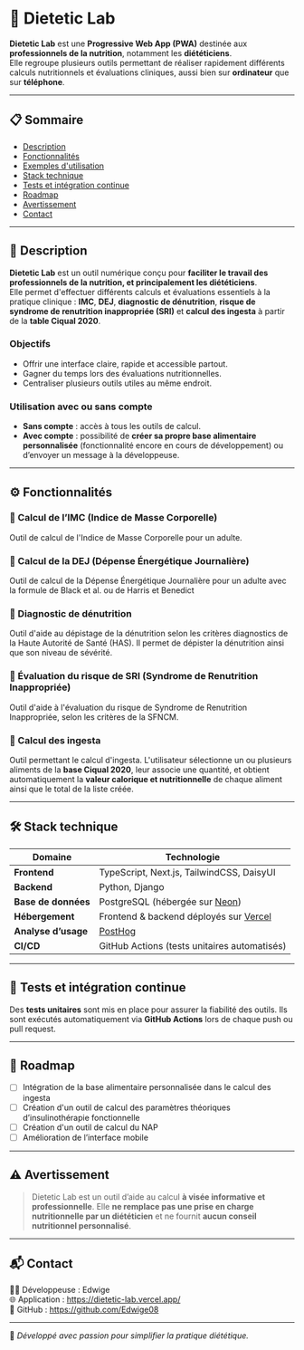 # 🧪 Dietetic Lab

**Dietetic Lab** est une **Progressive Web App (PWA)** destinée aux **professionnels de la nutrition**, notamment les **diététiciens**.  
Elle regroupe plusieurs outils permettant de réaliser rapidement différents calculs nutritionnels et évaluations cliniques, aussi bien sur **ordinateur** que sur **téléphone**.

---

## 📋 Sommaire

- [Description](#-description)
- [Fonctionnalités](#-fonctionnalités)
- [Exemples d'utilisation](#-exemples-dutilisation)
- [Stack technique](#-stack-technique)
- [Tests et intégration continue](#-tests-et-intégration-continue)
- [Roadmap](#-roadmap)
- [Avertissement](#-avertissement)
- [Contact](#-contact)

---

## 🧠 Description

**Dietetic Lab** est un outil numérique conçu pour **faciliter le travail des professionnels de la nutrition, et principalement les diététiciens**.  
Elle permet d'effectuer différents calculs et évaluations essentiels à la pratique clinique : **IMC**, **DEJ**, **diagnostic de dénutrition**, **risque de syndrome de renutrition inappropriée (SRI)** et **calcul des ingesta** à partir de la **table Ciqual 2020**.

### Objectifs

- Offrir une interface claire, rapide et accessible partout.
- Gagner du temps lors des évaluations nutritionnelles.
- Centraliser plusieurs outils utiles au même endroit.

### Utilisation avec ou sans compte

- **Sans compte** : accès à tous les outils de calcul.
- **Avec compte** : possibilité de **créer sa propre base alimentaire personnalisée** (fonctionnalité encore en cours de développement) ou d’envoyer un message à la développeuse.

---

## ⚙️ Fonctionnalités

### 🔹 Calcul de l’IMC (Indice de Masse Corporelle)
Outil de calcul de l'Indice de Masse Corporelle pour un adulte.


### 🔹 Calcul de la DEJ (Dépense Énergétique Journalière)
Outil de calcul de la Dépense Énergétique Journalière pour un adulte avec la formule de Black et al. ou de Harris et Benedict


### 🔹 Diagnostic de dénutrition
Outil d'aide au dépistage de la dénutrition selon les critères diagnostics de la Haute Autorité de Santé (HAS). Il permet de dépister la dénutrition ainsi que son niveau de sévérité. 


### 🔹 Évaluation du risque de SRI (Syndrome de Renutrition Inappropriée)  
Outil d'aide à l'évaluation du risque de Syndrome de Renutrition Inappropriée, selon les critères de la SFNCM.


### 🔹 Calcul des ingesta
Outil permettant le calcul d'ingesta. L'utilisateur sélectionne un ou plusieurs aliments de la **base Ciqual 2020**, leur associe une quantité, et obtient automatiquement la **valeur calorique et nutritionnelle** de chaque aliment ainsi que le total de la liste créée.

---

## 🛠️ Stack technique

| Domaine | Technologie |
|----------|--------------|
| **Frontend** | TypeScript, Next.js, TailwindCSS, DaisyUI |
| **Backend** | Python, Django |
| **Base de données** | PostgreSQL (hébergée sur [Neon](https://neon.tech)) |
| **Hébergement** | Frontend & backend déployés sur [Vercel](https://vercel.com) |
| **Analyse d’usage** | [PostHog](https://posthog.com) |
| **CI/CD** | GitHub Actions (tests unitaires automatisés) |

---

## 🧪 Tests et intégration continue

Des **tests unitaires** sont mis en place pour assurer la fiabilité des outils.
Ils sont exécutés automatiquement via **GitHub Actions** lors de chaque push ou pull request.

---

## 🚀 Roadmap

- [ ] Intégration de la base alimentaire personnalisée dans le calcul des ingesta
- [ ] Création d'un outil de calcul des paramètres théoriques d’insulinothérapie fonctionnelle
- [ ] Création d'un outil de calcul du NAP
- [ ] Amélioration de l’interface mobile

---

## ⚠️ Avertissement

> Dietetic Lab est un outil d’aide au calcul **à visée informative et professionnelle**.
> Elle **ne remplace pas une prise en charge nutritionnelle par un diététicien** et ne fournit **aucun conseil nutritionnel personnalisé**.

---

## 📬 Contact

👩‍💻 Développeuse : Edwige  
🌐 Application : https://dietetic-lab.vercel.app/  
🐙 GitHub : https://github.com/Edwige08  

---

🩵 *Développé avec passion pour simplifier la pratique diététique.*